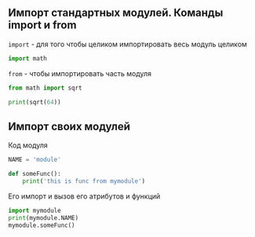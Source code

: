 ## Импорт стандартных модулей. Команды import и from

`import` - для того чтобы целиком импортировать весь модуль целиком

```python
import math
```

`from` - чтобы импортировать часть модуля

```python
from math import sqrt

print(sqrt(64))
```

## Импорт своих модулей

Код модуля
```python
NAME = 'module'

def someFunc():
    print('this is func from mymodule')
```

Его импорт и вызов его атрибутов и функций
```python
import mymodule
print(mymodule.NAME)
mymodule.someFunc()
```
